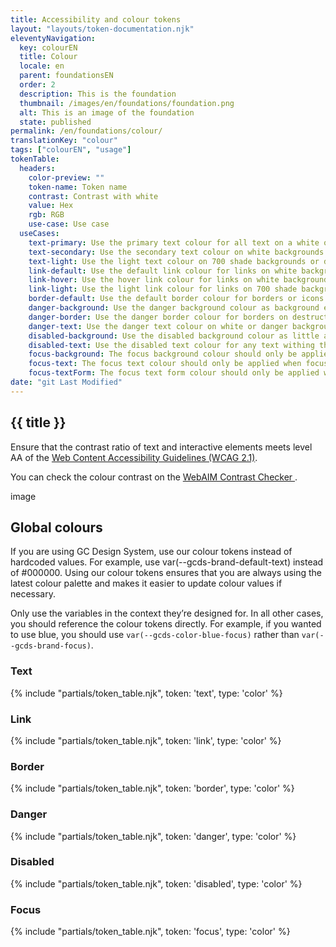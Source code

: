 ```yaml
---
title: Accessibility and colour tokens
layout: "layouts/token-documentation.njk"
eleventyNavigation:
  key: colourEN
  title: Colour
  locale: en
  parent: foundationsEN
  order: 2
  description: This is the foundation
  thumbnail: /images/en/foundations/foundation.png
  alt: This is an image of the foundation
  state: published
permalink: /en/foundations/colour/
translationKey: "colour"
tags: ["colourEN", "usage"]
tokenTable:
  headers:
    color-preview: ""
    token-name: Token name
    contrast: Contrast with white
    value: Hex
    rgb: RGB
    use-case: Use case
  useCases:
    text-primary: Use the primary text colour for all text on a white or 100 shade background.
    text-secondary: Use the secondary text colour on white backgrounds only. Only use it to contrast with primary text.
    text-light: Use the light text colour on 700 shade backgrounds or darker.
    link-default: Use the default link colour for links on white backgrounds.
    link-hover: Use the hover link colour for links on white backgrounds.
    link-light: Use the light link colour for links on 700 shade backgrounds or darker.
    border-default: Use the default border colour for borders or icons on a white background.
    danger-background: Use the danger background colour as background emphasis on destructive actions or critical feedback.
    danger-border: Use the danger border colour for borders on destructive actions or critical feedback.
    danger-text: Use the danger text colour on white or danger backgrounds to put emphasis on destructive actions or critical feedback.
    disabled-background: Use the disabled background colour as little as possible. If you have to disable an interactive element, use the disabled colour as a background.
    disabled-text: Use the disabled text colour for any text withing the disabled component.
    focus-background: The focus background colour should only be applied when focusing on an interactive element.
    focus-text: The focus text colour should only be applied when focusing on an interactive element.
    focus-textForm: The focus text form colour should only be applied when focusing on form elements. Do not use this token for elements that aren’t form elements.
date: "git Last Modified"
---
```


## {{ title }}

Ensure that the contrast ratio of text and interactive elements meets level AA of the <a href="https://www.w3.org/TR/WCAG21/" target="_blank">Web Content Accessibility Guidelines (WCAG 2.1)<gcds-icon name="external-link" label="Opens in a new tab." margin-left="200" /></a>.

You can check the colour contrast on the <a href="https://webaim.org/resources/contrastchecker/" target="_blank">WebAIM Contrast Checker <gcds-icon name="external-link" label="Opens in a new tab." margin-left="200" /></a>.

image

## Global colours

If you are using GC Design System, use our colour tokens instead of hardcoded values. For example, use var(--gcds-brand-default-text) instead of #000000. Using our colour tokens ensures that you are always using the latest colour palette and makes it easier to update colour values if necessary.

Only use the variables in the context they’re designed for. In all other cases, you should reference the colour tokens directly. For example, if you wanted to use blue, you should use `var(--gcds-color-blue-focus)` rather than `var(--gcds-brand-focus)`.


### Text

{% include "partials/token_table.njk", token: 'text', type: 'color' %}

### Link

{% include "partials/token_table.njk", token: 'link', type: 'color' %}

### Border

{% include "partials/token_table.njk", token: 'border', type: 'color' %}

### Danger

{% include "partials/token_table.njk", token: 'danger', type: 'color' %}

### Disabled

{% include "partials/token_table.njk", token: 'disabled', type: 'color' %}

### Focus

{% include "partials/token_table.njk", token: 'focus', type: 'color' %}
